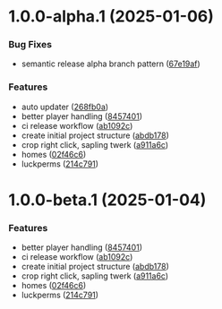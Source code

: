 # 1.0.0-alpha.1 (2025-01-06)


### Bug Fixes

* semantic release alpha branch pattern ([67e19af](https://github.com/dajooo/better-survival/commit/67e19af348eb757d388f3230fd40f72ff5c65c37))


### Features

* auto updater ([268fb0a](https://github.com/dajooo/better-survival/commit/268fb0a2a06786dbb194473f4c85d7cd50038fb5))
* better player handling ([8457401](https://github.com/dajooo/better-survival/commit/845740111a1b7e23dddbe7ae42a40e8eff07e849))
* ci release workflow ([ab1092c](https://github.com/dajooo/better-survival/commit/ab1092ceed9b7dddba0d30975d293d66cbec6f1a))
* create initial project structure ([abdb178](https://github.com/dajooo/better-survival/commit/abdb178db585967f28da087303a818e21f9d0471))
* crop right click, sapling twerk ([a911a6c](https://github.com/dajooo/better-survival/commit/a911a6cfa21ba1f09b201edc45b1e043020ca0f0))
* homes ([02f46c6](https://github.com/dajooo/better-survival/commit/02f46c602896b28ae55bde6f8da371f7a5938756))
* luckperms ([214c791](https://github.com/dajooo/better-survival/commit/214c791cee7aa486d423cae149446662a9ea44f5))

# 1.0.0-beta.1 (2025-01-04)


### Features

* better player handling ([8457401](https://github.com/dajooo/better-survival/commit/845740111a1b7e23dddbe7ae42a40e8eff07e849))
* ci release workflow ([ab1092c](https://github.com/dajooo/better-survival/commit/ab1092ceed9b7dddba0d30975d293d66cbec6f1a))
* create initial project structure ([abdb178](https://github.com/dajooo/better-survival/commit/abdb178db585967f28da087303a818e21f9d0471))
* crop right click, sapling twerk ([a911a6c](https://github.com/dajooo/better-survival/commit/a911a6cfa21ba1f09b201edc45b1e043020ca0f0))
* homes ([02f46c6](https://github.com/dajooo/better-survival/commit/02f46c602896b28ae55bde6f8da371f7a5938756))
* luckperms ([214c791](https://github.com/dajooo/better-survival/commit/214c791cee7aa486d423cae149446662a9ea44f5))
